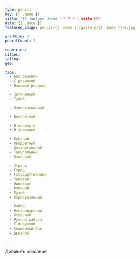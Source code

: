 ```yaml
---
type: pencil
key: {{ .Name }}
title: "{{ replace .Name "-" " " | title }}"
date: {{ .Date }}
featured_image: pencil/{{ .Name }}/gallery/{{ .Name }}-1.jpg

gridSize: 1
pencilCount: 1

countries:
cities:
latlng:
geo:

tags:
  - Без резинки
  - С резинкой
  - Большая резинка

  - Заточенный
  - Тупой

  - Использованный

  - Бесплатный

  - В конверте
  - В упаковке

  - Круглый
  - Квадратный
  - Шестиугольный
  - Треугольный
  - Овальный

  - Страна
  - Город
  - Государственный
  - Человек
  - Животные
  - Именной
  - Музей
  - Корпоративный

  - Набор
  - Нестандартный
  - Отельный
  - Ручная работа
  - С игрушкой
  - Скошенный бок
  - Цветной

---
```


Добавить описание
